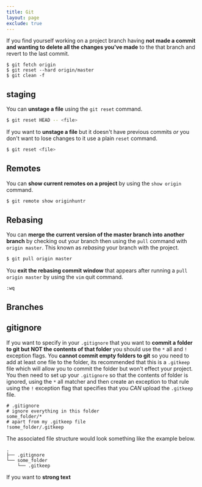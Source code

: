```yaml
---
title: Git
layout: page
exclude: true
---
```

If you find yourself working on a project branch having **not made a commit and wanting to delete all the changes you've made** to the that branch and revert to the last commit.
```
$ git fetch origin
$ git reset --hard origin/master
$ git clean -f
```

## staging

You can **unstage a file** using the `git reset` command.
```bash 
$ git reset HEAD -- <file>
```

If you want to **unstage a file** but it doesn't have previous commits *or* you don't want to lose changes to it use a plain `reset` command.
```bash
$ git reset <file>
```

## Remotes

You can **show current remotes on a project** by using the `show origin` command.
```bash
$ git remote show originhuntr
```

## Rebasing
You can **merge the current version of the master branch into another branch** by checking out your branch then using the `pull` command with `origin master`. This known as *rebasing* your branch with the project.
```bash
$ git pull origin master
```

You **exit the rebasing commit window** that appears after running a `pull origin master` by using the `vim` quit command.
```vim
:wq
```

## Branches


## gitignore

If you want to specify in your `.gitignore` that you want to **commit a folder to git but NOT the contents of that folder** you should use the `*` all and `!` exception flags. You **cannot commit empty folders to git** so you need to add at least one file to the folder, its recommended that this is a `.gitkeep` file which will allow you to commit the folder but won't effect your project. You then need to set up your `.gitignore` so that the contents of folder is ignored, using the `*` all matcher and then create an exception to that rule using the `!` exception flag that specifies that you *CAN* upload the `.gitkeep` file.
```git
# .gitignore
# ignore everything in this folder
some_folder/*
# apart from my .gitkeep file
!some_folder/.gitkeep
```
The associated file structure would look something like the example below.
```
.
├── .gitignore
└── some_folder
    └── .gitkeep
```

If you want to **strong text**


<!--stackedit_data:
eyJoaXN0b3J5IjpbLTE4NjQ5NTQ2MTUsLTY4MjY1OTc4MCwxNT
UxOTIwOTQxLC0xNjAwNTMzMjQ3LC04MTgxNTI4NTMsLTIwNjM1
OTg2NjZdfQ==
-->